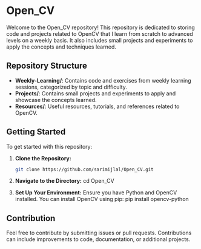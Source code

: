 # Open_CV

Welcome to the Open_CV repository! This repository is dedicated to storing code and projects related to OpenCV that I learn from scratch to advanced levels on a weekly basis. It also includes small projects and experiments to apply the concepts and techniques learned.

## Repository Structure

- **Weekly-Learning/**: Contains code and exercises from weekly learning sessions, categorized by topic and difficulty.
- **Projects/**: Contains small projects and experiments to apply and showcase the concepts learned.
- **Resources/**: Useful resources, tutorials, and references related to OpenCV.

## Getting Started

To get started with this repository:

1. **Clone the Repository:**
   ```bash
   git clone https://github.com/sarimijlal/Open_CV.git
   
2. **Navigate to the Directory:**
   cd Open_CV

3. **Set Up Your Environment:**
     Ensure you have Python and OpenCV installed. You can install OpenCV using pip:
   pip install opencv-python

## Contribution
  
  Feel free to contribute by submitting issues or pull requests. Contributions can include improvements to code, documentation, or additional projects.


   
